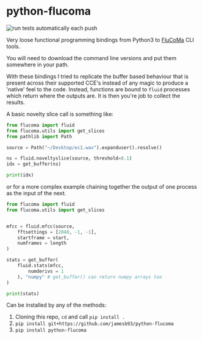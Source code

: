 # python-flucoma

![run tests automatically each push](https://github.com/jamesb93/python-flucoma/workflows/run%20tests%20automatically%20each%20push/badge.svg?event=push)

Very loose functional programming bindings from Python3 to [FluCoMa](https://www.flucoma.org) CLI tools.

You will need to download the command line versions and put them somewhere in your path.

With these bindings I tried to replicate the buffer based behaviour that is present across their supported CCE's instead of any magic to produce a 'native' feel to the code.
Instead, functions are bound to `fluid` processes which return where the outputs are. It is then you're job to collect the results.

A basic novelty slice call is something like:

```python
from flucoma import fluid
from flucoma.utils import get_slices
from pathlib import Path

source = Path("~/Desktop/ec1.wav").expanduser().resolve()

ns = fluid.noveltyslice(source, threshold=0.1)
idx = get_buffer(ns)

print(idx)
```

or for a more complex example chaining together the output of one process as the input of the next.

```python
from flucoma import fluid
from flucoma.utils import get_slices


mfcc = fluid.mfcc(source, 
    fftsettings = [2048, -1, -1],
    startframe = start,
    numframes = length
)

stats = get_buffer(
    fluid.stats(mfcc,
        numderivs = 1
    ), "numpy" # get_buffer() can return numpy arrays too
)

print(stats)
```

Can be installed by any of the methods:

1. Cloning this repo, `cd` and call `pip install .`
2. `pip install git+https://github.com/jamesb93/python-flucoma`
3. `pip install python-flucoma`



